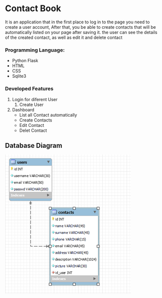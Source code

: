 # Contact Book

It is an application that in the first place to log in to the page you need to create a user account, After that, you be able to create contacts that will be automatically listed on your page after saving it. the user can see the details of the created contact, as well as edit it and delete contact

### Programming Language:

- Python Flask
- HTML
- CSS
- Sqlite3

### Developed Features

1. Login for diferent User
   1. Create User
2. Dashboard
   - List all Contact automatically
   - Create Contacts
   - Edit Contact
   - Delet Contact

## Database Diagram

![Database Diagram](static/picture_files/db_diagram.PNG)
